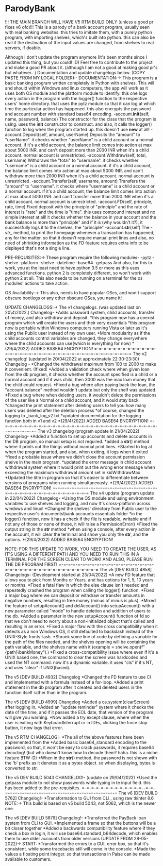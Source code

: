 # ParodyBank

!!! THE MAIN BRANCH WILL HAVE V5 RTM BUILD ONLY (unless a good pr fixes v6 ofc)!!!
This is a parody of a bank account program, usually seen with real banking websites. 
this tries to imitate them, with a purely python program, with importing shelves, which's built into python.
this can also be real if the destination of the input values are changed, from shelves to real servers, if doable.

Although I don't update the program anymore (It's been months since I updated this thing, but you could! :D)
Feel free to contribute to the project and make a good PR about it. (although I am not a good at making good pr's but whatever...)
Documentation and update changelogs below. (COPY PASTE FROM MY LOCAL FOLDER):-
DOCUMENTATION:->
    This program is a basic banking program written completely in Python with
    shelves. This will and should within Windows and linux computers, the app
    will work as it uses both OS module and the platform module to identify.
    this one logs every action in the program with the logger() function to
    the respective users' home directory. that uses the pytz module so that 
    it can log at which time the particular action has happened. this also 
    encrypts the password and account number with standard base64 encoding.
    -account.__init__(self, name, password, balance)
        The constructor for the class that the program is using. uses the
        __init__ constructor to construct. and also, it calls the logger()
        function to log when the program started up.
        this doesn't use __new__ at all!
    -account.Deposit(self, amount, userName)
        Deposits the "amount" to "userName". it checks whether "userName" is a
        child account or a normal account. if it's a child account, the balance
        limit comes into action at max about 5000 INR. and can't deposit more
        than 2000 INR when it's a child account. normal account is unrestricted.
    -account.Withdraw(self, total, username)
        Withdraws the "total" to "username". it checks whether "username" is a
        child account or a normal account. if it's a child account, the balance
        limit comes into action at max about 5000 INR. and can't withdraw more
        than 2000 INR when it's a child account. normal account is unrestricted.
    -account.Transfer(self, username, amount)
        Transfers the "amount" to "username". it checks where "username" is a
        child account or a normal account. if it's a child account, the balance
        limit comes into action at max about 5000 INR. and can't transfer more
        than 2000 INR when it's a child account. normal account is unrestricted.
    -account.FD(self, principle, rate, time)
        Fixed deposit with the principle of "principle" and the rate of interest
        is "rate" and the time is "time". this uses compound interest and no
        simple interest at all! it checks whether the balance in your account
        and the bank balance is more than "principle" and if it is (why
        wouldn't it?), it successfully logs it to the shelves, the "principle"
    -account.__str__(self)
        The _-str__ method, to print the homepage whenever a transaction has
        happened, any for the matter. so that it doesn't require manual print
        lines and also, no need of shrinking information as the FD feature
        requires extra info to be displayed that's not a single line.


PRE-REQUISITES:->
    These program require the following modules-
    -pytz
    -shelve
    -platform
    -shelve
    -datetime
    -base64
    -getpass
    And also, for this to work, you at the least need to have python 3.5 or more
    as this uses advanced functions. python 2 is completely different, so won't
    work with python 2 at all.
    This also needs to be running on a terminal for the os modules' actions to
    take action.


OS Availability:->
    This also, needs to have popular OSes, and won't support obscure bootlegs
    or any other obscure OSes, you name it!


UPDATE CHANGELOGS:->
  The v1 changelogs. (was updated last on 20\4\2022.)
  Changelog-
  *Adds password system, child accounts, transfer of money, and also withdraw and
   deposit.
  *this program now has a coexist program which will create the users and their
   very essentials
  *this program now is portable within Windows computers running Vista or later as
   it's using the Public user instead of my own user.
  *More modularity as if the child accounts control variables are changed, they
   change everywhere where the child accounts can use(which is everything for now)
  *(29/4/2022) ADDED BASE64 ENCRYPTION!
  =-=-=-=-=-=-=-=-=-=-=-=-=-=-=-=-=-=-=-=-=-=-=-=-=-=-=-=-=-=-=-=-=-=-=-=-=-=-=-=
  The v2 changelog! (updated in 20\04\2022 at approximately 22:30-23:30)
  Changelog - 
  *Changed the withdrawal maximum from 100 to 2000 to make it convenient. (!fixed)
  *Added a validation check where when given loan from the db program, it checks
   whether the account specified is a child or a normal account and if it was
   child, then 3000 was the max loan money that the child could request.
  *Fixed a bug where after paying back the loan, the "account.balance"
   method wouldn't update but only the shelf was updated.
  *Fixed a bug where when deleting users, it wouldn't delete the permissions of
   the user like a Normal or a child account, and it would stay back.
  *changed the print statement after deleting users to tell you how many users was
   deleted after the deletion process
  *of course, changed the logging to _bank_log_v2.txt
  *updated documentation for the logging function both in v1 and v2
  *(29/4/2022) ADDED BASE64 ENCRYPTION!
  =-=-=-=-=-=-=-=-=-=-=-=-=-=-=-=-=-=-=-=-=-=-=-=-=-=-=-=-=-=-=-=-=-=-=-=-=-=-=-=
  The v3 changelog (program update in 21/04/2022)
  Changelog-
  *Added a function to set up accounts and delete accounts in the DB program, so
   manual setup is not required.
  *added a __str__() method where it prints out the things without manual print
   lines.
  *Started to log at when the program started, and also, when exiting, it logs
   when it exited
  *fixed a probable issue where we didn't close the account permission shelve
   in the main program.
  *updated the error message in child account withdrawal system where it would
   print out the wrong error message when exceeding the maximum withdrawal amount
   set in kidWithdrawMax
  *Updated the title in program so that it's easier to differentiate between
   versions of programs when running simultaneously.
  *(29/4/2022) ADDED BASE64 ENCRYPTION!
  =-=-=-=-=-=-=-=-=-=-=-=-=-=-=-=-=-=-=-=-=-=-=-=-=-=-=-=-=-=-=-=-=-=-=-=-=-=-=-=
  The v4 update (program update in 22/04/2022)
  Changelog-
  *Using the OS module and using environment variables to use shelves and logging,
   and now It's cross-platform across windows and linux!
  *Changed the shelves' directory from Public user to the respective user's
   documents\bank accounts essentials folder
  *in the logger() function, now it has a check if the file is readable, writable
   and if not any of those or none of those, it will raise a PermissionError()
  *Fixed the output string in the __str__ method
  *when using a console, after every action in the account, it will clear the
   terminal and show you only the __str__, and the options.
  *(29/4/2022) ADDED BASE64 ENCRYPTION!

  NOTE: FOR THIS UPDATE TO WORK, YOU NEED TO CREATE THE USER, AS IT'S USING A
  DIFFERENT PATH AND YOU NEED TO RUN THIS IN A TERMINAL FOR THE SCREEN CLEAR TO
  WORK! AND ALSO, PLEASE RUN THE DB PROGRAM FIRST!
  =-=-=-=-=-=-=-=-=-=-=-=-=-=-=-=-=-=-=-=-=-=-=-=-=-=-=-=-=-=-=-=-=-=-=-=-=-=-=-=
  The v5 [DEV BUILD 4858] Changelogs- (Development started at 23/04/2022)
  *A new FD feature that allows you to pick from Months or Years, and has options
   for 1, 5, 10 years or months.
  *Fixed a fatal flaw in which the else clause isn't needed and repeatedly crashed
   the program when calling the logger() function.
  *Fixed a major bug where we can deposit or withdraw or transfer amounts in
   negative numbers, resulting in free money (minus of minus is plus).
  *Mixed the feature of setupAccount() and delAccount() into setupAccount() with a
   new parameter called "mode" to handle deletion and addition of users to the db.
  *Added a parameter in the new setupAccount() function of fd so that we don't
   need to worry about a non-initialized object that's called and resulting in an
   error.
  *Fixed a major flaw with the cross compatibility when it detects as a non
   Windows OS, it still defaulted to backslash instead of the UNIX-Style
   fronts-lash.
  *Shrunk some line of code by defining a variable for the path of the files
   needed, and the shelves opening will be containing the path variable, and the
   shelves name with it (example = shelve.open(f"{path}\\bankMoney").)
  *Fixed a cross-compatibility issue where even if it's a UNIX based one, the
   command to clear the screen was hardcoded and used the NT command. now it's a
   dynamic variable. it uses "cls" if it's NT, and uses "clear" if UNIX(based).

  The v5 [DEV BUILD 4932] Changelog
  *Changed the FD feature to use CI and implemented with a formula instead of a
   for-loop.
  *Added a print statement in the db program after it created and deleted users in
   the function itself rather than in the program.

  The v5 [DEV BUILD 4999] Changelog
  *Added a os.system(clearScreen) after logging in.
  *Added an "update reminder" system where it checks the date of the time, and if
   it passes  the EOL date, that version of the program will give you warning.
  *Now added a try except clause, where when the user is exiting with
   KeyboardInterrupt or  in IDEs, clicking the force stop button, it now logs that
   error.

  The v5 RTM CHANGELOG!-
  *The all of the above features have been implemented from the
  *Added basic base64_standard encoding to the password, so that, it won't be easy
   to crack passwords, it requires base64 decoding! (but who doesn't know how to
   decode   them? haha. this is a niche feature BTW :D)
  *When in the __str__() method, the password is not shown with the 'b' prefix as
   it denotes it as a bytes object. so when displaying, bytes is converted to str.

  The v5 DEV BUILD 5043 CHANGELOG!- (update on 29/04/2022)
  *Used the getpass module to not show passwords while typing in te input field.
   this has been added to the pre-requisites.
  =-=-=-=-=-=-=-=-=-=-=-=-=--=-=-=-=-=-=-=-=-=-=-=-=-=-=-=-=-=-=-=-=-=-=-=-=-=-=
  The v6 [DEV BUILD 5762] Changelog!-
  *Transformation to GUI from CLI., using raw tkinter 8.6
  NOTE:-> This build is based on v5 build 5043, not 5062, which is the newer one.

  The v6 [DEV BUILD 5876] Changelog!-
  *Transferred the PayBack loan system from CLI to GUI.
  *Implemented a frame so that the buttons will be a bit closer together
  *Added a backwards compatibility feature where if they check a box in login, it
   will use base64.standard_b64decode, which enables them to use older accounts
   from older versions
  (UPDATE FROM 28-05-2022)->
  START:
  *Transformed the errors to a GUI, error box, so that it's
   consistent. while some tracebacks still will come in the console.
  *Made the values a floating point integer. so that transactions in Paise can be
   made available to customers.
